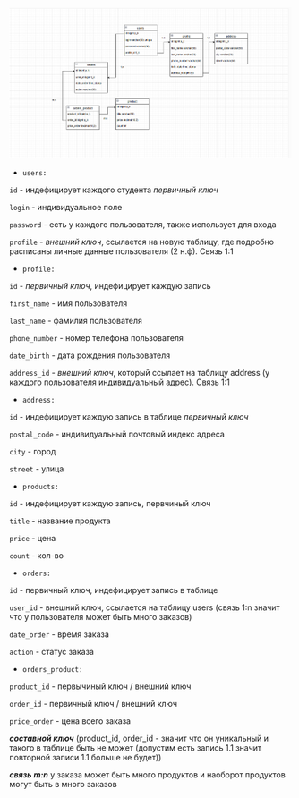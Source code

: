 ![img.png](imgTask1.png)

* `users:` 

`id` - индефицирует каждого студента _первичный ключ_

`login` - индивидуальное поле

`password` - есть у каждого пользователя, также использует для входа

`profile` - _внешний ключ_, ссылается на новую таблицу, где подробно расписаны личные данные пользователя (2 н.ф). Связь 1:1

* `profile:` 

`id` - _первичный ключ_, индефицирует каждую запись

`first_name` - имя пользователя

`last_name` - фамилия пользователя

`phone_number` - номер телефона пользователя

`date_birth` - дата рождения пользователя 

`address_id` - _внешний ключ_, который ссылает на таблицу address (у каждого пользователя индивидуальный адрес). Связь 1:1

* `address:`

`id` - индефицирует каждую запись в таблице _первичный ключ_

`postal_code` - индивидуальный почтовый индекс адреса

`city` - город

`street` - улица

* `products:`

`id` - индефицирует каждую запись, первчиный ключ

`title` - название продукта

`price` - цена

`count` - кол-во 

* `orders:` 

`id` - первичный ключ, индефицирует запись в таблице

`user_id` - внешний ключ, ссылается на таблицу users (связь 1:n значит что у пользователя может быть много заказов)

`date_order` - время заказа

`action` - статус заказа

* `orders_product:`

`product_id` - первычиный ключ / внешний ключ

`order_id` - первичный ключ / внешний ключ

`price_order` - цена всего заказа

**_составной ключ_** (product_id, order_id - значит что он уникальный и такого в таблице быть не может (допустим есть запись 1.1 значит повторной записи 1.1 больше не будет))

**_связь m:n_** у заказа может быть много продуктов и наоборот продуктов могут быть в много заказов




